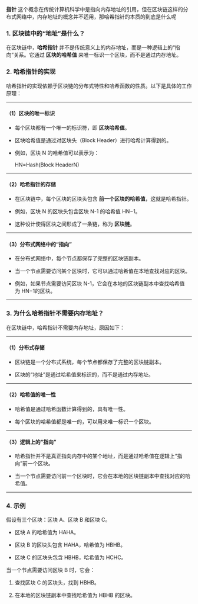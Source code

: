 
**指针** 这个概念在传统计算机科学中是指向内存地址的引用，但在区块链这样的分布式网络中，内存地址的概念并不适用，那哈希指针的本质的到底是什么呢

### 1. **区块链中的“地址”是什么？**

在区块链中，**哈希指针** 并不是传统意义上的内存地址，而是一种逻辑上的“指向”关系。它通过 **区块的哈希值** 来唯一标识一个区块，而不是通过内存地址。

### 2. **哈希指针的实现**

哈希指针的实现依赖于区块链的分布式特性和哈希函数的性质。以下是具体的工作原理：

---

#### （1）**区块的唯一标识**

- 每个区块都有一个唯一的标识符，即 **区块哈希值**。
    
- 区块哈希值是通过对区块头（Block Header）进行哈希计算得到的。
    
- 例如，区块 N 的哈希值可以表示为：
    
    HN​=Hash(Block HeaderN​)

---

#### （2）**哈希指针的存储**

- 在区块链中，每个区块的区块头包含 **前一个区块的哈希值**，这就是哈希指针。
    
- 例如，区块 N 的区块头包含区块 N-1 的哈希值 HN−1。
    
- 这种设计使得区块之间形成了一条链，称为 **区块链**。
    

---

#### （3）**分布式网络中的“指向”**

- 在分布式网络中，每个节点都保存了完整的区块链副本。
    
- 当一个节点需要访问某个区块时，它可以通过哈希值在本地查找对应的区块。
    
- 例如，如果节点需要访问区块 N-1，它会在本地的区块链副本中查找哈希值为 HN−1的区块。
    

---

### 3. **为什么哈希指针不需要内存地址？**

在区块链中，哈希指针不需要内存地址，原因如下：

---

#### （1）**分布式存储**

- 区块链是一个分布式系统，每个节点都保存了完整的区块链副本。
    
- 区块的“地址”是通过哈希值来标识的，而不是通过内存地址。
    

---

#### （2）**哈希值的唯一性**

- 哈希值是通过哈希函数计算得到的，具有唯一性。
    
- 每个区块的哈希值都是唯一的，可以用来唯一标识一个区块。
    

---

#### （3）**逻辑上的“指向”**

- 哈希指针并不是真正指向内存中的某个地址，而是通过哈希值在逻辑上“指向”前一个区块。
    
- 当一个节点需要访问前一个区块时，它会在本地的区块链副本中查找对应的哈希值。
    

---

### 4. **示例**

假设有三个区块：区块 A、区块 B 和区块 C。

- 区块 A 的哈希值为 HAHA​。
    
- 区块 B 的区块头包含 HAHA​，哈希值为 HBHB​。
    
- 区块 C 的区块头包含 HBHB​，哈希值为 HCHC​。
    

当一个节点需要访问区块 B 时，它会：

1. 查找区块 C 的区块头，找到 HBHB​。
    
2. 在本地的区块链副本中查找哈希值为 HBHB​ 的区块。